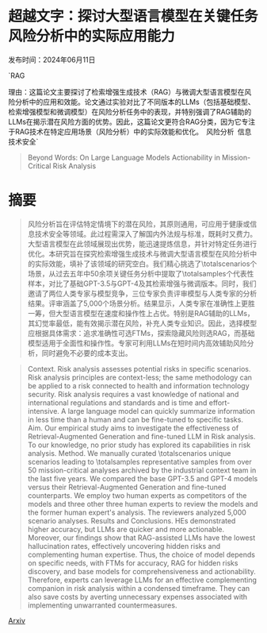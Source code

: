 # 超越文字：探讨大型语言模型在关键任务风险分析中的实际应用能力

发布时间：2024年06月11日

`RAG

理由：这篇论文主要探讨了检索增强生成技术（RAG）与微调大型语言模型在风险分析中的应用和效能。论文通过实验对比了不同版本的LLMs（包括基础模型、检索增强模型和微调模型）在风险分析任务中的表现，并特别强调了RAG辅助的LLMs在揭示潜在风险方面的优势。因此，这篇论文更符合RAG分类，因为它专注于RAG技术在特定应用场景（风险分析）中的实际效能和优化。` `风险分析` `信息技术安全`

> Beyond Words: On Large Language Models Actionability in Mission-Critical Risk Analysis

# 摘要

> 风险分析旨在评估特定情境下的潜在风险，其原则通用，可应用于健康或信息技术安全等领域。此过程需深入了解国内外法规与标准，既耗时又费力。大型语言模型在此领域展现出优势，能迅速提炼信息，并针对特定任务进行优化。本研究旨在探究检索增强生成技术与微调大型语言模型在风险分析中的实际效能，填补了该领域的研究空白。我们精心挑选了\totalscenarios个场景，从过去五年中50余项关键任务分析中提取了\totalsamples个代表性样本，对比了基础GPT-3.5与GPT-4及其检索增强与微调版本。同时，我们邀请了两位人类专家与模型竞争，三位专家负责评审模型与人类专家的分析结果。评审涵盖了5,000个场景分析。结果显示，人类专家在准确性上更胜一筹，但大型语言模型在速度和操作性上占优。特别是RAG辅助的LLMs，其幻觉率最低，能有效揭示潜在风险，补充人类专业知识。因此，选择模型应根据具体需求：追求准确性可选FTMs，探索隐藏风险则选RAG，而基础模型适用于全面性和操作性。专家可利用LLMs在短时间内高效辅助风险分析，同时避免不必要的成本支出。

> Context. Risk analysis assesses potential risks in specific scenarios. Risk analysis principles are context-less; the same methodology can be applied to a risk connected to health and information technology security. Risk analysis requires a vast knowledge of national and international regulations and standards and is time and effort-intensive. A large language model can quickly summarize information in less time than a human and can be fine-tuned to specific tasks. Aim. Our empirical study aims to investigate the effectiveness of Retrieval-Augmented Generation and fine-tuned LLM in Risk analysis. To our knowledge, no prior study has explored its capabilities in risk analysis. Method. We manually curated \totalscenarios unique scenarios leading to \totalsamples representative samples from over 50 mission-critical analyses archived by the industrial context team in the last five years. We compared the base GPT-3.5 and GPT-4 models versus their Retrieval-Augmented Generation and fine-tuned counterparts. We employ two human experts as competitors of the models and three other three human experts to review the models and the former human expert's analysis. The reviewers analyzed 5,000 scenario analyses. Results and Conclusions. HEs demonstrated higher accuracy, but LLMs are quicker and more actionable. Moreover, our findings show that RAG-assisted LLMs have the lowest hallucination rates, effectively uncovering hidden risks and complementing human expertise. Thus, the choice of model depends on specific needs, with FTMs for accuracy, RAG for hidden risks discovery, and base models for comprehensiveness and actionability. Therefore, experts can leverage LLMs for an effective complementing companion in risk analysis within a condensed timeframe. They can also save costs by averting unnecessary expenses associated with implementing unwarranted countermeasures.

[Arxiv](https://arxiv.org/abs/2406.10273)